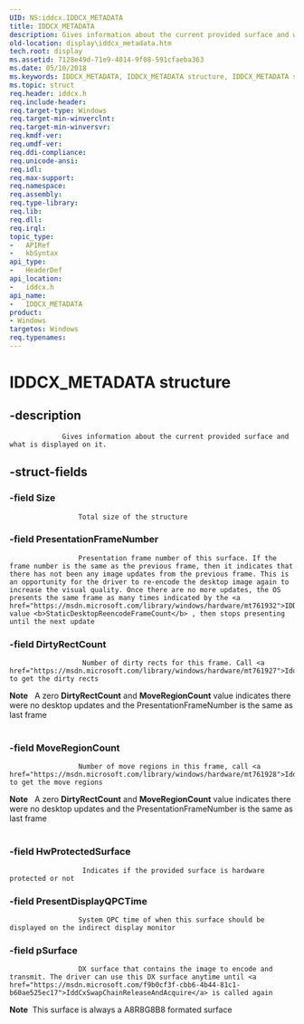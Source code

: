 ```yaml
---
UID: NS:iddcx.IDDCX_METADATA
title: IDDCX_METADATA
description: Gives information about the current provided surface and what is displayed on it.
old-location: display\iddcx_metadata.htm
tech.root: display
ms.assetid: 7128e49d-71e9-4014-9f08-591cfaeba363
ms.date: 05/10/2018
ms.keywords: IDDCX_METADATA, IDDCX_METADATA structure, IDDCX_METADATA structure [Display Devices], IDDCX_METADATA structure pointer [Display Devices], IDDCX_METADATA structure structure [Display Devices], display.iddcx_metadata, iddcx/IDDCX_METADATA
ms.topic: struct
req.header: iddcx.h
req.include-header: 
req.target-type: Windows
req.target-min-winverclnt: 
req.target-min-winversvr: 
req.kmdf-ver: 
req.umdf-ver: 
req.ddi-compliance: 
req.unicode-ansi: 
req.idl: 
req.max-support: 
req.namespace: 
req.assembly: 
req.type-library: 
req.lib: 
req.dll: 
req.irql: 
topic_type:
-	APIRef
-	kbSyntax
api_type:
-	HeaderDef
api_location:
-	iddcx.h
api_name:
-	IDDCX_METADATA
product:
- Windows
targetos: Windows
req.typenames: 
---
```


# IDDCX_METADATA structure


## -description



                 Gives information about the current provided surface and what is displayed on it.


## -struct-fields




### -field Size


                     Total size of the structure
                 


### -field PresentationFrameNumber


                     Presentation frame number of this surface. If the frame number is the same as the previous frame, then it indicates that there has not been any image updates from the previous frame. This is an opportunity for the driver to re-encode the desktop image again to increase the visual quality. Once there are no more updates, the OS presents the same frame as many times indicated by the <a href="https://msdn.microsoft.com/library/windows/hardware/mt761932">IDDCX_ADAPTER_CAPS</a> value <b>StaticDesktopReencodeFrameCount</b> , then stops presenting until the next update
                 


### -field DirtyRectCount


                      Number of dirty rects for this frame. Call <a href="https://msdn.microsoft.com/library/windows/hardware/mt761927">IddCxSwapChainGetDirtyRects</a> to get the dirty rects
                 

<div class="alert"><b>Note</b>   A zero <b>DirtyRectCount</b> and <b>MoveRegionCount</b> value indicates there were no desktop updates and the
    PresentationFrameNumber is the same as last frame</div>
<div> </div>

### -field MoveRegionCount


                     Number of move regions in this frame, call <a href="https://msdn.microsoft.com/library/windows/hardware/mt761928">IddCxSwapChainGetMoveRegions</a> to get the move regions
                 

<div class="alert"><b>Note</b>   A zero <b>DirtyRectCount</b> and <b>MoveRegionCount</b> value indicates there were no desktop updates and the
    PresentationFrameNumber is the same as last frame</div>
<div> </div>

### -field HwProtectedSurface


                      Indicates if the provided surface is hardware protected or not
                 


### -field PresentDisplayQPCTime


                     System QPC time of when this surface should be displayed on the indirect display monitor
                 


### -field pSurface


                     DX surface that contains the image to encode and transmit. The driver can use this DX surface anytime until <a href="https://msdn.microsoft.com/f9b0cf3f-cbb6-4b44-81c1-b60ae525ec17">IddCxSwapChainReleaseAndAcquire</a> is called again

<div class="alert"><b>Note</b>  This surface is always a A8R8G8B8 formated surface</div>
<div> </div>
